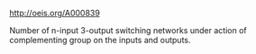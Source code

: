 http://oeis.org/A000839

Number of n-input 3-output switching networks under action of complementing group on the inputs and outputs.
